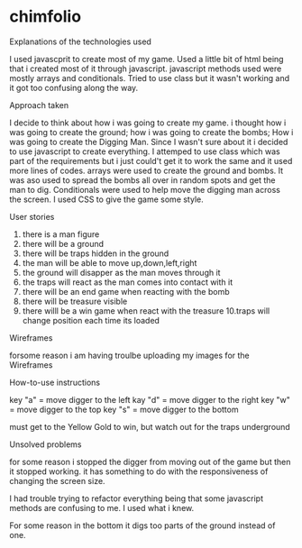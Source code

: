 # chimfolio

Explanations of the technologies used

I used javascprit to create most of my game. Used a little bit of html being that i created most of it through javascript. javascript methods used were mostly arrays and conditionals. Tried to use class but it wasn't working and it got too confusing along the way.

Approach taken

I decide to think about how i was going to create my game. i thought how i was going to create the ground; how i was going to create the bombs; How i was going to create the Digging Man. Since I wasn't sure about it i decided to use javascript to create everything. I attemped to use class which was part of the requirements but i just could't get it to work the same and it used more lines of codes. arrays were used to create the ground and bombs. It was aso used to spread the bombs all over in random spots and get the man to dig. Conditionals were used to help move the digging man across the screen. I used CSS to give the game some style.

User stories

1. there is a man figure
2. there will be a ground
3. there will be traps hidden in the ground
4. the man will be able to move up,down,left,right
5. the ground will disapper as the man moves through it
6. the traps will react as the man comes into contact with it
7. there will be an end game when reacting with the bomb
8. there will be treasure visible
9. there willl be a win game when react with the treasure
10.traps will change position each time its loaded

Wireframes

forsome reason i am having troulbe uploading my images for the Wireframes

How-to-use instructions

key "a" = move digger to the left
kay "d" = move digger to the right
key "w" = move digger to the top
key "s" = move digger to the bottom

must get to the Yellow Gold to win, but watch out for the traps underground

Unsolved problems

for some reason i stopped the digger from moving out of the game but then it stopped working.
it has something to do with the responsiveness of changing the screen size. 

I had trouble trying to refactor everything being that some javascript methods are confusing to me. I used what i knew.

For some reason in the bottom it digs too parts of the ground instead of one.
